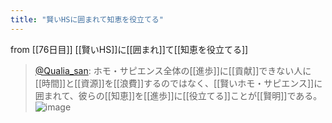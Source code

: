 ```yaml
---
title: "賢いHSに囲まれて知恵を役立てる"
---
```


from [[76日目]]
[[賢いHS]]に[[囲まれ]]て[[知恵を役立てる]]
> [@Qualia_san](https://twitter.com/Qualia_san/status/1631350590117933056?s=20): ホモ・サピエンス全体の[[進歩]]に[[貢献]]できない人に[[時間]]と[[資源]]を[[浪費]]するのではなく、[[賢いホモ・サピエンス]]に囲まれて、彼らの[[知恵]]を[[進歩]]に[[役立てる]]ことが[[賢明]]である。
> ![image](https://pbs.twimg.com/media/FqO4qRUacAAgBLv.png)

